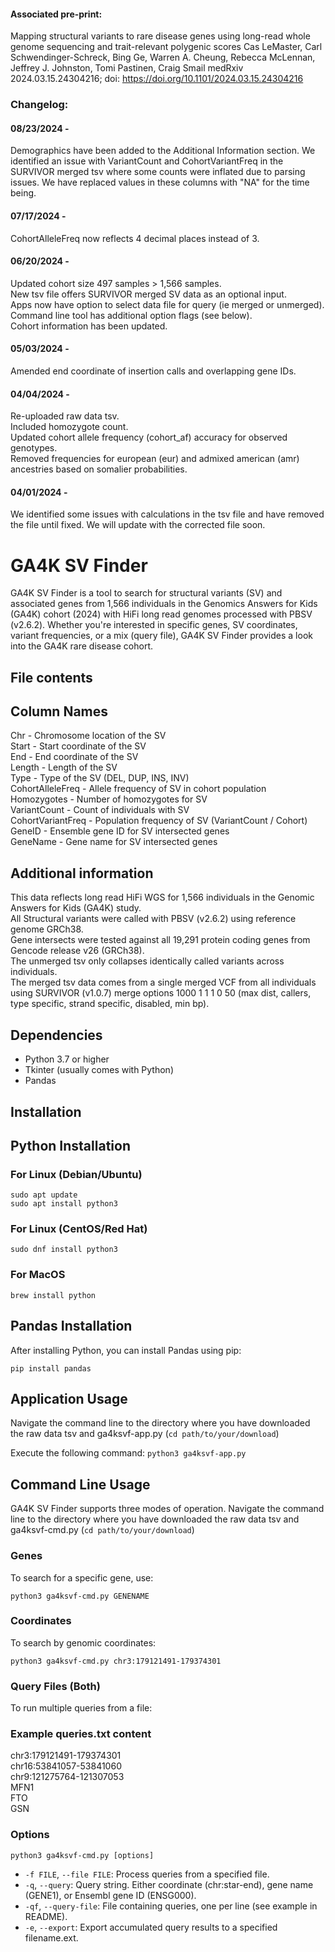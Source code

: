 #### Associated pre-print:
Mapping structural variants to rare disease genes using long-read whole genome sequencing and trait-relevant polygenic scores
Cas LeMaster, Carl Schwendinger-Schreck, Bing Ge, Warren A. Cheung, Rebecca McLennan, Jeffrey J. Johnston, Tomi Pastinen, Craig Smail
medRxiv 2024.03.15.24304216; doi: https://doi.org/10.1101/2024.03.15.24304216
### Changelog:
#### 08/23/2024 - 
Demographics have been added to the Additional Information section.
We identified an issue with VariantCount and CohortVariantFreq in the SURVIVOR merged tsv where some counts were inflated due to parsing issues. We have replaced values in these columns with "NA" for the time being.
#### 07/17/2024 -  
CohortAlleleFreq now reflects 4 decimal places instead of 3.
#### 06/20/2024 -  
Updated cohort size 497 samples > 1,566 samples.  
New tsv file offers SURVIVOR merged SV data as an optional input.  
Apps now have option to select data file for query (ie merged or unmerged).  
Command line tool has additional option flags (see below).  
Cohort information has been updated.  
#### 05/03/2024 -  
Amended end coordinate of insertion calls and overlapping gene IDs.  
#### 04/04/2024 -  
Re-uploaded raw data tsv.  
Included homozygote count.  
Updated cohort allele frequency (cohort_af) accuracy for observed genotypes.  
Removed frequencies for european (eur) and admixed american (amr) ancestries based on somalier probabilities.  
#### 04/01/2024 -  
We identified some issues with calculations in the tsv file and have removed the file until fixed. We will update with the corrected file soon.  

# GA4K SV Finder  
GA4K SV Finder is a tool to search for structural variants (SV) and associated genes from 1,566 individuals in the Genomics Answers for Kids (GA4K) cohort (2024) with HiFi long read genomes processed with PBSV (v2.6.2). Whether you're interested in specific genes, SV coordinates, variant frequencies, or a mix (query file), GA4K SV Finder provides a look into the GA4K rare disease cohort.


## File contents  
Column Names  
------------  
Chr - Chromosome location of the SV  
Start - Start coordinate of the SV  
End - End coordinate of the SV  
Length - Length of the SV  
Type - Type of the SV (DEL, DUP, INS, INV)  
CohortAlleleFreq - Allele frequency of SV in cohort population  
Homozygotes - Number of homozygotes for SV  
VariantCount - Count of individuals with SV  
CohortVariantFreq - Population frequency of SV (VariantCount / Cohort)  
GeneID - Ensemble gene ID for SV intersected genes  
GeneName - Gene name for SV intersected genes  

Additional information  
----------------------  
This data reflects long read HiFi WGS for 1,566 individuals in the Genomic Answers for Kids (GA4K) study.  
All Structural variants were called with PBSV (v2.6.2) using reference genome GRCh38.  
Gene intersects were tested against all 19,291 protein coding genes from Gencode release v26 (GRCh38).  
The unmerged tsv only collapses identically called variants across individuals.  
The merged tsv data comes from a single merged VCF from all individuals using SURVIVOR (v1.0.7) merge options 1000 1 1 1 0 50 (max dist, callers, type specific, strand specific, disabled, min bp).  

## Dependencies  
- Python 3.7 or higher  
- Tkinter (usually comes with Python)  
- Pandas  

## Installation
## Python Installation
### For Linux (Debian/Ubuntu)
`sudo apt update`  
`sudo apt install python3`

### For Linux (CentOS/Red Hat)
`sudo dnf install python3`  

### For MacOS
`brew install python`  

## Pandas Installation
After installing Python, you can install Pandas using pip:  

`pip install pandas`  

## Application Usage
Navigate the command line to the directory where you have downloaded the raw data tsv and ga4ksvf-app.py (`cd path/to/your/download`)

Execute the following command:
`python3 ga4ksvf-app.py`

## Command Line Usage
GA4K SV Finder supports three modes of operation.
Navigate the command line to the directory where you have downloaded the raw data tsv and ga4ksvf-cmd.py (`cd path/to/your/download`)

### Genes
To search for a specific gene, use:  

`python3 ga4ksvf-cmd.py GENENAME`  

### Coordinates
To search by genomic coordinates:  

`python3 ga4ksvf-cmd.py chr3:179121491-179374301`  

### Query Files (Both)
To run multiple queries from a file:  

### Example queries.txt content
chr3:179121491-179374301  
chr16:53841057-53841060  
chr9:121275764-121307053  
MFN1  
FTO  
GSN  

### Options
`python3 ga4ksvf-cmd.py [options]` 

- `-f FILE`, `--file FILE`: Process queries from a specified file.
- `-q`, `--query`: Query string. Either coordinate (chr:star-end), gene name (GENE1), or Ensembl gene ID (ENSG000).
- `-qf`, `--query-file`: File containing queries, one per line (see example in README).
- `-e`, `--export`: Export accumulated query results to a specified filename.ext.


